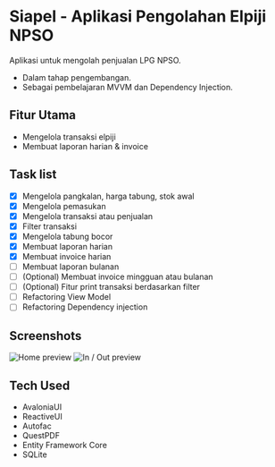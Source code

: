 # Siapel - Aplikasi Pengolahan Elpiji NPSO
Aplikasi untuk mengolah penjualan LPG NPSO. 
- Dalam tahap pengembangan.
- Sebagai pembelajaran MVVM dan Dependency Injection.

## Fitur Utama
- Mengelola transaksi elpiji
- Membuat laporan harian & invoice 

## Task list
- [x] Mengelola pangkalan, harga tabung, stok awal
- [x] Mengelola pemasukan
- [x] Mengelola transaksi atau penjualan
- [x] Filter transaksi
- [x] Mengelola tabung bocor
- [x] Membuat laporan harian
- [x] Membuat invoice harian
- [ ] Membuat laporan bulanan
- [ ] \(Optional) Membuat invoice mingguan atau bulanan
- [ ] \(Optional) Fitur print transaksi berdasarkan filter
- [ ] Refactoring View Model
- [ ] Refactoring Dependency injection

## Screenshots
![Home preview](../assets/home-siapel.PNG)
![In / Out preview](../assets/inout-siapel.PNG)

## Tech Used
- AvaloniaUI
- ReactiveUI
- Autofac
- QuestPDF
- Entity Framework Core
- SQLite
